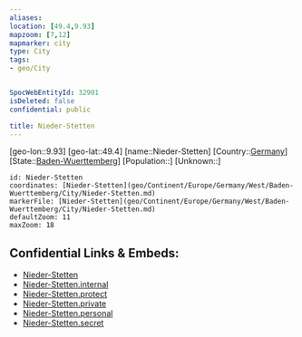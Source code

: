 ```yaml
---
aliases: 
location: [49.4,9.93]
mapzoom: [7,12] 
mapmarker: city 
type: City
tags:
- geo/City


SpocWebEntityId: 32901
isDeleted: false
confidential: public

title: Nieder-Stetten
---
```

[geo-lon::9.93]
[geo-lat::49.4]
[name::Nieder-Stetten]
[Country::[Germany](geo/Continent/Europe/Germany.md)]
[State::[Baden-Wuerttemberg](geo/Continent/Europe/Germany/West/Baden-Wuerttemberg.md)]
[Population::]
[Unknown::]


```leaflet
id: Nieder-Stetten
coordinates: [Nieder-Stetten](geo/Continent/Europe/Germany/West/Baden-Wuerttemberg/City/Nieder-Stetten.md)
markerFile: [Nieder-Stetten](geo/Continent/Europe/Germany/West/Baden-Wuerttemberg/City/Nieder-Stetten.md)
defaultZoom: 11 
maxZoom: 18
```


## Confidential Links & Embeds: 
- [Nieder-Stetten](../../../../../../../../_public/geo/Continent/Europe/Germany/West/Baden-Wuerttemberg/City/Nieder-Stetten.md) 
- [Nieder-Stetten.internal](../../../../../../../../_internal/geo/Continent/Europe/Germany/West/Baden-Wuerttemberg/City/Nieder-Stetten.internal.md) 
- [Nieder-Stetten.protect](../../../../../../../../_protect/geo/Continent/Europe/Germany/West/Baden-Wuerttemberg/City/Nieder-Stetten.protect.md) 
- [Nieder-Stetten.private](../../../../../../../../_private/geo/Continent/Europe/Germany/West/Baden-Wuerttemberg/City/Nieder-Stetten.private.md) 
- [Nieder-Stetten.personal](../../../../../../../../_personal/geo/Continent/Europe/Germany/West/Baden-Wuerttemberg/City/Nieder-Stetten.personal.md) 
- [Nieder-Stetten.secret](../../../../../../../../_secret/geo/Continent/Europe/Germany/West/Baden-Wuerttemberg/City/Nieder-Stetten.secret.md) 
